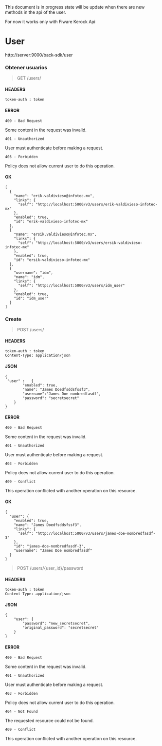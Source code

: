 This document is in progress state will be update when there are new methods in the api of the user.

For now it works only with Fiware Kerock Api

# User #

http://server:9000/back-sdk/user

### Obtener usuarios ###

> GET /users/



#### HEADERS ####
	token-auth : token 

#### ERROR ####
	400 - Bad Request

Some content in the request was invalid.

	401 - Unauthorized 	

User must authenticate before making a request.

	403 - Forbidden 	

Policy does not allow current user to do this operation.

#### OK ####

	[
	  {
	    "name": "erik.valdivieso@infotec.mx",
	    "links": {
	      "self": "http://localhost:5000/v3/users/erik-valdivieso-infotec-mx"
	    },
	    "enabled": true,
	    "id": "erik-valdivieso-infotec-mx"
	  },
	  {
	    "name": "ersik.valdivieso@infotec.mx",
	    "links": {
	      "self": "http://localhost:5000/v3/users/ersik-valdivieso-infotec-mx"
	    },
	    "enabled": true,
	    "id": "ersik-valdivieso-infotec-mx"
	  },
	  {
	    "username": "idm",
	    "name": "idm",
	    "links": {
	      "self": "http://localhost:5000/v3/users/idm_user"
	    },
	    "enabled": true,
	    "id": "idm_user"
	  }
	]

### Create ###

> POST /users/

#### HEADERS ####
	token-auth : token 
	Content-Type: application/json
#### JSON ####

	{
	 "user" :   {
	        "enabled": true,
	        "name": "James Doedfsddsfssf3",
	        "username":"James Doe nombredfasdf",
	        "password": "secretsecret"
	    }
	}

#### ERROR ####

	
	400 - Bad Request
 Some content in the request was invalid.

	401 - Unauthorized
User must authenticate before making a request.

	403 - Forbidden
Policy does not allow current user to do this operation.

	409 - Conflict
This operation conflicted with another operation on this resource.


#### OK ####
	{
	  "user": {
	    "enabled": true,
	    "name": "James Doedfsddsfssf3",
	    "links": {
	      "self": "http://localhost:5000/v3/users/james-doe-nombredfasdf-3"
	    },
	    "id": "james-doe-nombredfasdf-3",
	    "username": "James Doe nombredfasdf"
  	  }
	}

> POST /users/{user_id}/password

#### HEADERS ####

	token-auth : token 
	Content-Type: application/json

#### JSON ####
	{
	    "user": {
	        "password": "new_secretsecret",
	        "original_password": "secretsecret"
	    }
	}

#### ERROR ####
	400 - Bad Request 	
Some content in the request was invalid.

	401 - Unauthorized 	
User must authenticate before making a request.

	403 - Forbidden 	
Policy does not allow current user to do this operation.

	404 - Not Found 	
The requested resource could not be found.

	409 - Conflict 	
This operation conflicted with another operation on this resource. 
   